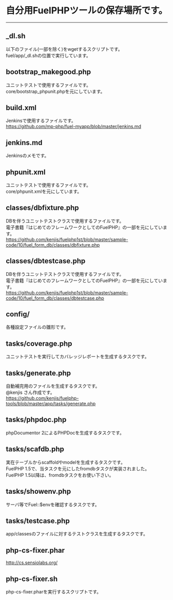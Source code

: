 # 自分用FuelPHPツールの保存場所です。
---
## _dl.sh
以下のファイル(一部を除く)をwgetするスクリプトです。  
fuel/app/_dl.shの位置で実行しています。

## bootstrap_makegood.php
ユニットテストで使用するファイルです。  
core/bootstrap_phpunit.phpを元にしています。

## build.xml
Jenkinsで使用するファイルです。  
https://github.com/mp-php/fuel-myapp/blob/master/jenkins.md

## jenkins.md
Jenkinsのメモです。

## phpunit.xml
ユニットテストで使用するファイルです。  
core/phpunit.xmlを元にしています。

## classes/dbfixture.php
DBを伴うユニットテストクラスで使用するファイルです。  
電子書籍『はじめてのフレームワークとしてのFuelPHP』の一部を元にしています。  
https://github.com/kenjis/fuelphp1st/blob/master/sample-code/10/fuel_form_db/classes/dbfixture.php

## classes/dbtestcase.php
DBを伴うユニットテストクラスで使用するファイルです。  
電子書籍『はじめてのフレームワークとしてのFuelPHP』の一部を元にしています。  
https://github.com/kenjis/fuelphp1st/blob/master/sample-code/10/fuel_form_db/classes/dbtestcase.php

## config/
各種設定ファイルの雛形です。

## tasks/coverage.php
ユニットテストを実行してカバレッジレポートを生成するタスクです。

## tasks/generate.php
自動補完用のファイルを生成するタスクです。  
@kenjis さん作成です。  
https://github.com/kenjis/fuelphp-tools/blob/master/app/tasks/generate.php

## tasks/phpdoc.php
phpDocumentor 2によるPHPDocを生成するタスクです。

## tasks/scafdb.php
実在テーブルからscaffoldやmodelを生成するタスクです。  
FuelPHP 1.5で、当タスクを元にしたfromdbタスクが実装されました。  
FuelPHP 1.5以降は、fromdbタスクをお使い下さい。

## tasks/showenv.php
サーバ等でFuel::$envを確認するタスクです。

## tasks/testcase.php
app/classesのファイルに対するテストクラスを生成するタスクです。

## php-cs-fixer.phar
http://cs.sensiolabs.org/

## php-cs-fixer.sh
php-cs-fixer.pharを実行するスクリプトです。
